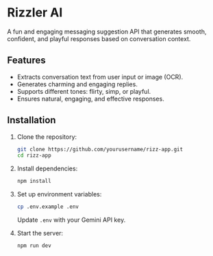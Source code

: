 # Rizzler AI

A fun and engaging messaging suggestion API that generates smooth, confident, and playful responses based on conversation context.

## Features

- Extracts conversation text from user input or image (OCR).
- Generates charming and engaging replies.
- Supports different tones: flirty, simp, or playful.
- Ensures natural, engaging, and effective responses.

## Installation

1. Clone the repository:

   ```sh
   git clone https://github.com/yourusername/rizz-app.git
   cd rizz-app
   ```

2. Install dependencies:

   ```sh
   npm install
   ```

3. Set up environment variables:

   ```sh
   cp .env.example .env
   ```

   Update `.env` with your Gemini API key.

4. Start the server:

   ```sh
   npm run dev
   ```

##

